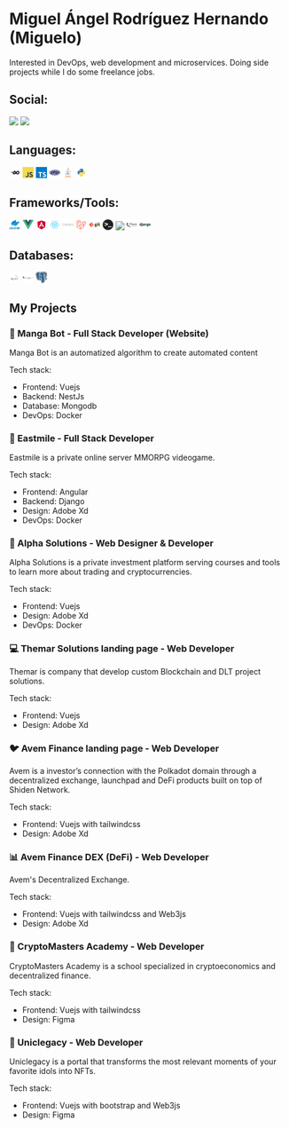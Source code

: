 # Miguel Ángel Rodríguez Hernando (Miguelo)

Interested in DevOps, web development and microservices. Doing side projects while I do some freelance jobs.

## Social:
[![](https://img.shields.io/badge/-@Miguelo981-%23181717?style=flat-square&logo=github)](https://github.com/Miguelo981)
[![](https://img.shields.io/badge/-Miguelo-%23181717?style=flat-square&logo=linkedin)](https://www.linkedin.com/in/miguel-%C3%A1ngel-rodr%C3%ADguez-hernando-a20b27196/)


## Languages:
<code><img height="20" src="https://raw.githubusercontent.com/github/explore/80688e429a7d4ef2fca1e82350fe8e3517d3494d/topics/go/go.png"></code>
<code><img height="20" src="https://raw.githubusercontent.com/github/explore/80688e429a7d4ef2fca1e82350fe8e3517d3494d/topics/javascript/javascript.png"></code>
<code><img height="20" src="https://raw.githubusercontent.com/github/explore/80688e429a7d4ef2fca1e82350fe8e3517d3494d/topics/typescript/typescript.png"></code>
<code><img height="20" src="https://raw.githubusercontent.com/github/explore/ccc16358ac4530c6a69b1b80c7223cd2744dea83/topics/php/php.png"></code>
<code><img height="20" src="https://raw.githubusercontent.com/github/explore/80688e429a7d4ef2fca1e82350fe8e3517d3494d/topics/java/java.png"></code>
<code><img height="20" src="https://raw.githubusercontent.com/github/explore/80688e429a7d4ef2fca1e82350fe8e3517d3494d/topics/python/python.png"></code>

## Frameworks/Tools:
<code><img height="20" src="https://raw.githubusercontent.com/github/explore/80688e429a7d4ef2fca1e82350fe8e3517d3494d/topics/docker/docker.png"></code>
<code><img height="20" src="https://raw.githubusercontent.com/github/explore/80688e429a7d4ef2fca1e82350fe8e3517d3494d/topics/vue/vue.png"></code>
<code><img height="20" src="https://raw.githubusercontent.com/github/explore/80688e429a7d4ef2fca1e82350fe8e3517d3494d/topics/angular/angular.png"></code>
<code><img height="20" src="https://raw.githubusercontent.com/github/explore/80688e429a7d4ef2fca1e82350fe8e3517d3494d/topics/react/react.png"></code>
<code><img height="20" src="https://raw.githubusercontent.com/github/explore/80688e429a7d4ef2fca1e82350fe8e3517d3494d/topics/express/express.png"></code>
<code><img height="20" src="https://raw.githubusercontent.com/github/explore/80688e429a7d4ef2fca1e82350fe8e3517d3494d/topics/laravel/laravel.png"></code>
<code><img height="20" src="https://raw.githubusercontent.com/github/explore/80688e429a7d4ef2fca1e82350fe8e3517d3494d/topics/git/git.png"></code>
<code><img height="20" src="https://raw.githubusercontent.com/github/explore/80688e429a7d4ef2fca1e82350fe8e3517d3494d/topics/terminal/terminal.png"></code>
<code><img height="20" src="https://user-images.githubusercontent.com/13108166/32161516-25ee8a3c-bd56-11e7-9d49-76faed577e1a.png"></code>
<code><img height="20" src="https://raw.githubusercontent.com/github/explore/80688e429a7d4ef2fca1e82350fe8e3517d3494d/topics/flask/flask.png"></code>
<code><img height="20" src="https://raw.githubusercontent.com/github/explore/80688e429a7d4ef2fca1e82350fe8e3517d3494d/topics/django/django.png"></code>

## Databases:
<code><img height="20" src="https://raw.githubusercontent.com/github/explore/80688e429a7d4ef2fca1e82350fe8e3517d3494d/topics/mysql/mysql.png"></code>
<code><img height="20" src="https://raw.githubusercontent.com/github/explore/80688e429a7d4ef2fca1e82350fe8e3517d3494d/topics/mongodb/mongodb.png"></code>
<code><img height="20" src="https://raw.githubusercontent.com/github/explore/80688e429a7d4ef2fca1e82350fe8e3517d3494d/topics/postgresql/postgresql.png"></code>

## My Projects

### 🤖 Manga Bot - Full Stack Developer (Website)
Manga Bot is an automatized algorithm to create automated content

Tech stack: 
- Frontend: Vuejs
- Backend: NestJs
- Database: Mongodb
- DevOps: Docker

### 👾 Eastmile - Full Stack Developer
Eastmile is a private online server MMORPG videogame.

Tech stack: 
- Frontend: Angular
- Backend: Django
- Design: Adobe Xd
- DevOps: Docker

### 💼 Alpha Solutions - Web Designer & Developer
Alpha Solutions is a private investment platform serving courses and tools to learn more about trading and cryptocurrencies.

Tech stack: 
- Frontend: Vuejs
- Design: Adobe Xd
- DevOps: Docker

### 💻 Themar Solutions landing page - Web Developer
Themar is company that develop custom Blockchain and DLT project solutions.

Tech stack: 
- Frontend: Vuejs
- Design: Adobe Xd

### 🐦 Avem Finance landing page - Web Developer
Avem is a investor’s connection with the Polkadot domain through a decentralized exchange, launchpad and DeFi products built on top of Shiden Network.

Tech stack: 
- Frontend: Vuejs with tailwindcss
- Design: Adobe Xd

### 📊 Avem Finance DEX (DeFi) - Web Developer
Avem's Decentralized Exchange.

Tech stack: 
- Frontend: Vuejs with tailwindcss and Web3js
- Design: Adobe Xd

### 🧾 CryptoMasters Academy - Web Developer
CryptoMasters Academy is a school specialized in cryptoeconomics and decentralized finance.

Tech stack: 
- Frontend: Vuejs with tailwindcss
- Design: Figma

### 💎 Uniclegacy - Web Developer
Uniclegacy is a portal that transforms the most relevant moments of your favorite idols into NFTs.

Tech stack: 
- Frontend: Vuejs with bootstrap and Web3js
- Design: Figma
